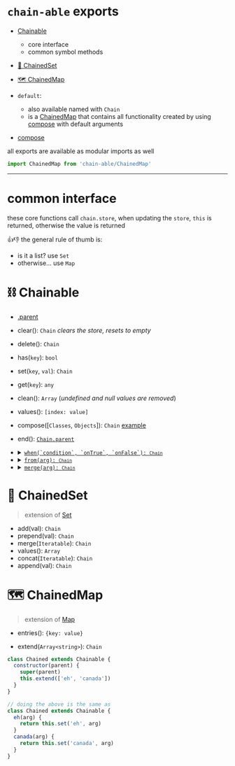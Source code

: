 <!-- aka exports -->
[map]: https://ponyfoo.com/articles/es6-maps-in-depth
[set]: https://developer.mozilla.org/en/docs/Web/JavaScript/Reference/Global_Objects/Set
[compose]: https://github.com/fluents/chain-able/wiki/Compose

# `chain-able` exports

- [Chainable](#-chainable)
  - core interface
  - common symbol methods

- [🔢 ChainedSet](#-ChainedSet)
- [🗺 ChainedMap](#-ChainedMap)
  <!--
    - [FactoryChain](#)
    - [MergeChain](#)
  -->
- `default`:
  - also available named with `Chain`
  - is a [ChainedMap](#-chainedmap) that contains all functionality created by using [compose][compose] with default arguments
- [compose][compose]

all exports are available as modular imports as well

```js
import ChainedMap from 'chain-able/ChainedMap'
```


------
<!-- link to properties in docs of mozilla and such for each map or copy their definitions -->

# common interface

these core functions call `chain.store`, when updating the `store`, `this` is returned, otherwise the value is returned

👍👎 the general rule of thumb is:
- is it a list? use `Set`
- otherwise... use `Map`


# ⛓ Chainable

- [.parent](./parent)
- clear(): `Chain` _clears the store, resets to empty_
- delete(): `Chain`
- has(`key`): `bool`
- set(`key`, `val`): `Chain`
- get(`key`): `any`
- clean(): `Array` (_undefined and null values are removed_)
- values(): `[index: value]`

- compose([`Classes`, `Objects`]): `Chain` [example](#-compose)
- end(): [`Chain.parent`](parent)
- <details>
  <summary><u><code>when(`condition`, `onTrue`, `onFalse`): <code>Chain</code></code></u></summary>
  - when(`condition`, `onTrue`, `onFalse`): `Chain`
  <!-- - whenHas(`key`, `onTrue`, `onFalse`): `Chain` -->

  _when the condition is true,_
  _trueBrancher is called,_
  _else, falseBrancher is called_

  ```js
  const prod = process.env.NODE_ENV === 'production'
  chains.when(prod, c => c.set('prod', true), c => c.set('prod', false))
  ```
  </details>
- <details>
  <summary><code><u>from(arg): <code>Chain</code></u></code></summary>

  - a simplified, optimized `.merge` which works similar, but does not deeply merge objects except when there are properties are chainable instances

  - defaults to _existing_ any existing values or set them initially, for _hydrating_ or _transferring_ (_for example, to-from localstorage, to-from webworker_)

  </details>
- <details>
  <summary><code><u>merge(arg): <code>Chain</code></u></code></summary>

  <!-- uses [MergeChain](./src/MergeChain) -->

  ```js
  const chain = new ChainedMap()
  chain.merge({ehOh: true}) // same as chain.set('ehOh', true)
  chain.entries() === {ehOh: true}
  ```

  - in ChainedSet `arg` is an `Iteratable` (e.g. Array)
  - in ChainedMap `arg` is an `Object`
  - <details><summary>iterate over the object properties:</
    - if there a property matching the key
      - if it's a chainable instance (e.g. `this.list = new ChainedSet(this)`)
        - call `.merge` on the instance
      - if it's a method
        - if the value is in the store, [tap](tap) the value & deeply merge the value with the existing one
        - call the method with the value
    - default to `.set` on the store, merge when existing value
  </details>
</details>

# 🔢 ChainedSet

> extension of [Set][set]

- add(val): `Chain`
- prepend(val): `Chain`
- merge(`Iteratable`): `Chain`
- values(): `Array`
- concat(`Iteratable`): `Chain`
- append(val): `Chain`

# 🗺 ChainedMap

> extension of [Map][map]

- entries(): `{key: value}`

- extend(`Array<string>`): `Chain`

```js
class Chained extends Chainable {
  constructor(parent) {
    super(parent)
    this.extend(['eh', 'canada'])
  }
}

// doing the above is the same as
class Chained extends Chainable {
  eh(arg) {
    return this.set('eh', arg)
  }
  canada(arg) {
    return this.set('canada', arg)
  }
}
```


<!-- - ❄️ immutable preset -->
<!-- # [parent](./parent) -->
